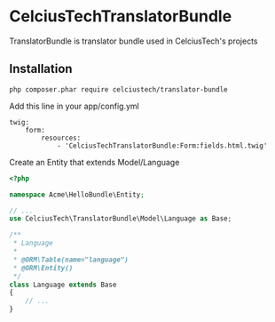 CelciusTechTranslatorBundle
=====================

TranslatorBundle is translator bundle used in CelciusTech's projects

## Installation

```
php composer.phar require celciustech/translator-bundle
```

Add this line in your app/config.yml
```
twig:
    form:
        resources:
            - 'CelciusTechTranslatorBundle:Form:fields.html.twig'
```

Create an Entity that extends Model/Language
```php
<?php

namespace Acme\HelloBundle\Entity;

// ...
use CelciusTech\TranslatorBundle\Model\Language as Base;

/**
 * Language
 *
 * @ORM\Table(name="language")
 * @ORM\Entity()
 */
class Language extends Base
{
    // ...
}
```
